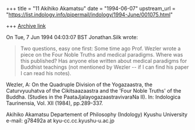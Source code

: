 +++
title = "11 Akihiko Akamatsu"
date = "1994-06-07"
upstream_url = "https://list.indology.info/pipermail/indology/1994-June/001075.html"

+++
[Archive link](https://list.indology.info/pipermail/indology/1994-June/001075.html)

On Tue, 7 Jun 1994 04:03:07 BST  Jonathan.Silk wrote:

> Two questions, easy one first:
> Some time ago Prof. Wezler wrote a piece on the Four Noble
> Truths and medical paradigms.  Where was this published?
> Has anyone else written about medical paradigms for Buddhist
> teachings (not mentioned by Wezler -- if I can find his paper
> I can read his notes).

  Wezler, A: On the Quadruple Division of the Yogazaastra, the
  Caturvyuuhatva of the Cikitsaazaastra and the 'Four Noble Truths'
  of the Buddha. (Studies in the PaataJjalayogazaastravivaraNa II).
  In: Indologica Taurinensia, Vol. XII (1984), pp.289-337.

Akihiko Akamatsu
Departement of Philosophy (Indology)
Kyushu University
e-mail: g78492a at kyu-cc.cc.kyushu-u.ac.jp






